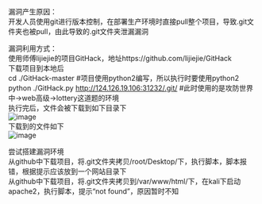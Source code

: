 漏洞产生原因：  
开发人员使用git进行版本控制，在部署生产环境时直接pull整个项目，导致.git文件夹也被pull，由此导致的.git文件夹泄漏漏洞  

漏洞利用方式：  
使用师傅lijiejie的项目GitHack，地址https://github.com/lijiejie/GitHack  
下载项目到本地后  
cd ./GitHack-master  #项目使用python2编写，所以执行时要使用python2  
python ./GitHack.py http://124.126.19.106:31232/.git/  #此时使用的是攻防世界中->web高级->lottery这道题的环境  
执行完后，文件会被下载到如下目录下  
![image](https://github.com/xuxuedong/yibudengtian-input-db/blob/master/000033_%E2%80%9C.git%E6%96%87%E4%BB%B6%E5%A4%B9%E6%B3%84%E6%BC%8F%E6%BC%8F%E6%B4%9E%E2%80%9D%E5%88%86%E6%9E%90%E5%A4%8D%E7%8E%B0/2020-05-26%2016-43-33%20%E7%9A%84%E5%B1%8F%E5%B9%95%E6%88%AA%E5%9B%BE.png)  
下载到的文件如下  
![image](https://github.com/xuxuedong/yibudengtian-input-db/blob/master/000033_%E2%80%9C.git%E6%96%87%E4%BB%B6%E5%A4%B9%E6%B3%84%E6%BC%8F%E6%BC%8F%E6%B4%9E%E2%80%9D%E5%88%86%E6%9E%90%E5%A4%8D%E7%8E%B0/2020-05-26%2017-01-57%20%E7%9A%84%E5%B1%8F%E5%B9%95%E6%88%AA%E5%9B%BE.png)  

尝试搭建漏洞环境  
从github中下载项目，将.git文件夹拷贝/root/Desktop/下，执行脚本，脚本报错，根据提示应该放到一个网站目录下  
从github中下载项目，将.git文件夹拷贝到/var/www/html/下，在kali下启动apache2，执行脚本，提示“not found”，原因暂时不知  
